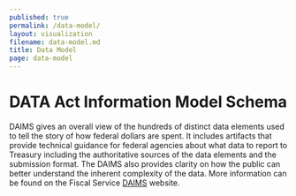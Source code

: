 ```yaml
---
published: true
permalink: /data-model/
layout: visualization
filename: data-model.md
title: Data Model
page: data-model
---
```


<script>
  https://fiscal.treasury.gov/fsservices/gov/data-trans/dt-daims.htm;
</script>

# DATA Act Information Model Schema

DAIMS gives an overall view of the hundreds of distinct data elements used to tell the story of how federal dollars are spent. It includes artifacts that provide technical guidance for federal agencies about what data to report to Treasury including the authoritative sources of the data elements and the submission format. The DAIMS also provides clarity on how the public can better understand the inherent complexity of the data. More information can be found on the Fiscal Service [DAIMS](https://fiscal.treasury.gov/fsservices/gov/data-trans/dt-daims.htm) website.
